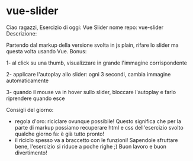 # vue-slider

Ciao ragazzi,
Esercizio di oggi: Vue Slider
nome repo: vue-slider
Descrizione:

Partendo dal markup della versione svolta in js plain, rifare lo slider ma questa volta usando Vue.
Bonus:

1- al click su una thumb, visualizzare in grande l'immagine corrispondente

2- applicare l'autoplay allo slider: ogni 3 secondi, cambia immagine automaticamente

3- quando il mouse va in hover sullo slider, bloccare l'autoplay e farlo riprendere quando esce

Consigli del giorno:
- regola d'oro: riciclare ovunque possibile! Questo significa che per la parte di markup possiamo recuperare html e css dell'esercizio svolto qualche giorno fa: è già tutto pronto!
- il riciclo spesso va a braccetto con le funzioni! Sapendole sfruttare bene, l'esercizio si riduce a poche righe ;)
Buon lavoro e buon divertimento!